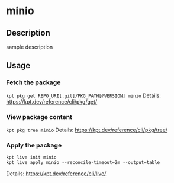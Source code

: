 # minio

## Description
sample description

## Usage

### Fetch the package
`kpt pkg get REPO_URI[.git]/PKG_PATH[@VERSION] minio`
Details: https://kpt.dev/reference/cli/pkg/get/

### View package content
`kpt pkg tree minio`
Details: https://kpt.dev/reference/cli/pkg/tree/

### Apply the package
```
kpt live init minio
kpt live apply minio --reconcile-timeout=2m --output=table
```
Details: https://kpt.dev/reference/cli/live/
